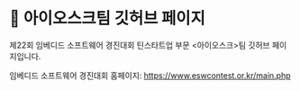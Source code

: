 # 👋 아이오스크팀 깃허브 페이지
제22회 임베디드 소프트웨어 경진대회 틴스타트업 부문 <아이오스크>팀 깃허브 페이지입니다.

임베디드 소프트웨어 경진대회 홈페이지: https://www.eswcontest.or.kr/main.php
